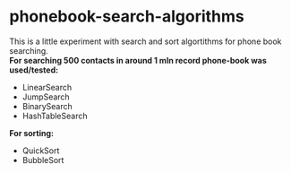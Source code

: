 # phonebook-search-algorithms
This is a little experiment with search and sort algortithms for phone book searching.  
**For searching 500 contacts in around 1 mln record phone-book was used/tested:** 
- LinearSearch
- JumpSearch
- BinarySearch
- HashTableSearch  

**For sorting:**
- QuickSort
- BubbleSort
